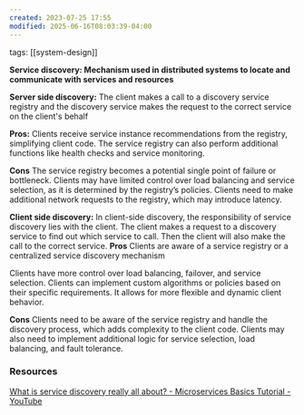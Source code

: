 ```yaml
---
created: 2023-07-25 17:55
modified: 2025-06-16T08:03:39-04:00
---
```


tags:  [[system-design]]

**Service discovery: Mechanism used in distributed systems to locate and communicate with services and resources**

**Server side discovery:** The client makes a call to a discovery service registry and the discovery service makes the request to the correct service on the client's behalf

**Pros:**
Clients receive service instance recommendations from the registry, simplifying client code. The service registry can also perform additional functions like health checks and service monitoring.

**Cons**
The service registry becomes a potential single point of failure or bottleneck. Clients may have limited control over load balancing and service selection, as it is determined by the registry’s policies. Clients need to make additional network requests to the registry, which may introduce latency.

**Client side discovery:** In client-side discovery, the responsibility of service discovery lies with the client. The client makes a request to a discovery service to find out which service to call. Then the client will also make the call to the correct service.
**Pros**
Clients are aware of a service registry or a centralized service discovery mechanism

Clients have more control over load balancing, failover, and service selection. Clients can implement custom algorithms or policies based on their specific requirements. It allows for more flexible and dynamic client behavior.

**Cons**
Clients need to be aware of the service registry and handle the discovery process, which adds complexity to the client code. Clients may also need to implement additional logic for service selection, load balancing, and fault tolerance.

### Resources
[What is service discovery really all about? - Microservices Basics Tutorial - YouTube](https://www.youtube.com/watch?v=GboiMJm6WlA&list=PLqq-6Pq4lTTbEzejFKFRYfkLGYyOOwq58&index=4)
